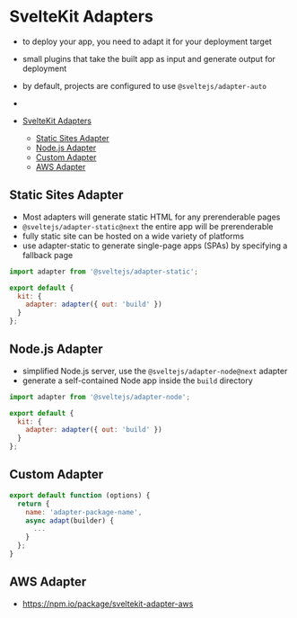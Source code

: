 # SvelteKit Adapters

 - to deploy your app, you need to adapt it for your deployment target
 - small plugins that take the built app as input and generate output for deployment
 - by default, projects are configured to use `@sveltejs/adapter-auto`
 - 

- [SvelteKit Adapters](#sveltekit-adapters)
  - [Static Sites Adapter](#static-sites-adapter)
  - [Node.js Adapter](#nodejs-adapter)
  - [Custom Adapter](#custom-adapter)
  - [AWS Adapter](#aws-adapter)

## Static Sites Adapter

- Most adapters will generate static HTML for any prerenderable pages 
- `@sveltejs/adapter-static@next` the entire app will be prerenderable
- fully static site can be hosted on a wide variety of platforms
- use adapter-static to generate single-page apps (SPAs) by specifying a fallback page

```javascript
import adapter from '@sveltejs/adapter-static';

export default {
  kit: {
    adapter: adapter({ out: 'build' })
  }
};
```

## Node.js Adapter

- simplified Node.js server, use the `@sveltejs/adapter-node@next` adapter
- generate a self-contained Node app inside the `build` directory

```javascript
import adapter from '@sveltejs/adapter-node';

export default {
  kit: {
    adapter: adapter({ out: 'build' })
  }
};
```

## Custom Adapter

```javascript
export default function (options) {
  return {
    name: 'adapter-package-name',
    async adapt(builder) {
      ...
    }
  };
}
```

## AWS Adapter

- https://npm.io/package/sveltekit-adapter-aws